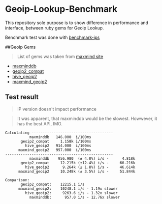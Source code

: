 # Geoip-Lookup-Benchmark
This repository sole purpose is to show difference in performance and interface,
between ruby gems for Geoip Lookup.

Benchmark test was done with [benchmark-ips](https://github.com/evanphx/benchmark-ips)

##Geoip Gems
> List of gems was taken from [maxmind site](http://dev.maxmind.com/geoip/geoip2/downloadable)

* [maxminddb](https://github.com/yhirose/maxminddb)
* [geoip2_compat](https://github.com/dbussink/geoip2_compat)
* [hive_geoip2](https://github.com/desuwa/hive_geoip2)
* [maxmind_geoip2](https://github.com/da4nik/geoip2)

## Test result
> IP version doesn't impact performance

> It was apparent, that maxminddb would be the slowest.
> Howwever, it has the best API, IMO.

```
Calculating -------------------------------------
           maxminddb   146.000  i/100ms
       geoip2_compat     1.158k i/100ms
         hive_geoip2   914.000  i/100ms
      maxmind_geoip2   997.000  i/100ms
-------------------------------------------------
           maxminddb    956.980  (± 4.0%) i/s -      4.818k
       geoip2_compat     12.215k (±12.4%) i/s -     60.216k
         hive_geoip2      9.264k (± 1.8%) i/s -     46.614k
      maxmind_geoip2     10.248k (± 3.5%) i/s -     51.844k

Comparison:
       geoip2_compat:    12215.1 i/s
      maxmind_geoip2:    10248.1 i/s - 1.19x slower
         hive_geoip2:     9263.6 i/s - 1.32x slower
           maxminddb:      957.0 i/s - 12.76x slower
```
